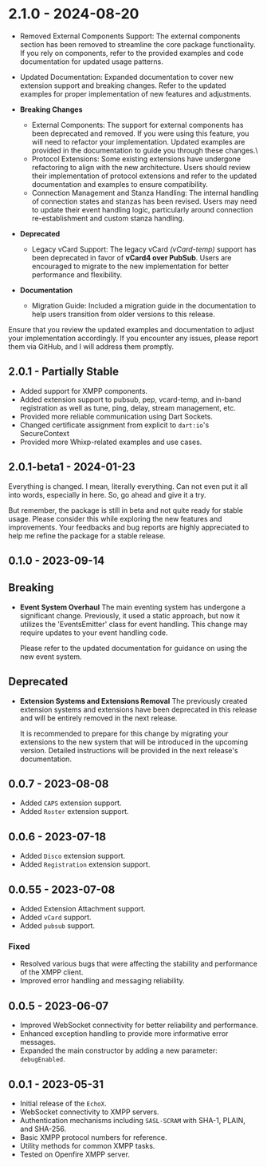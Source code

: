 # 2.1.0 - 2024-08-20

- Removed External Components Support: The external components section has been removed to streamline the core package functionality. If you rely on components, refer to the provided examples and code documentation for updated usage patterns.
- Updated Documentation: Expanded documentation to cover new extension support and breaking changes. Refer to the updated examples for proper implementation of new features and adjustments.

- **Breaking Changes**
  - External Components: The support for external components has been deprecated and removed. If you were using this feature, you will need to refactor your implementation. Updated examples are provided in the documentation to guide you through these changes.\
  - Protocol Extensions: Some existing extensions have undergone refactoring to align with the new architecture. Users should review their implementation of protocol extensions and refer to the updated documentation and examples to ensure compatibility.
  - Connection Management and Stanza Handling: The internal handling of connection states and stanzas has been revised. Users may need to update their event handling logic, particularly around connection re-establishment and custom stanza handling.

- **Deprecated**
  - Legacy vCard Support: The legacy vCard _(vCard-temp)_ support has been deprecated in favor of **vCard4 over PubSub**. Users are encouraged to migrate to the new implementation for better performance and flexibility.

- **Documentation**
  - Migration Guide: Included a migration guide in the documentation to help users transition from older versions to this release.

Ensure that you review the updated examples and documentation to adjust your implementation accordingly. If you encounter any issues, please report them via GitHub, and I will address them promptly.

## 2.0.1 - Partially Stable

- Added support for XMPP components.
- Added extension support to pubsub, pep, vcard-temp, and in-band registration as well as tune, ping, delay, stream management, etc.
- Provided more reliable communication using Dart Sockets.
- Changed certificate assignment from explicit to `dart:io`'s SecureContext
- Provided more Whixp-related examples and use cases.

## 2.0.1-beta1 - 2024-01-23

Everything is changed. I mean, literally everything. Can not even put it all into words, especially in here. So, go ahead and give it a try.

But remember, the package is still in beta and not quite ready for stable usage. Please consider this while exploring the new features and improvements. Your feedbacks and bug reports are highly appreciated to help me refine the package for a stable release.

## 0.1.0 - 2023-09-14

## Breaking

- **Event System Overhaul**
  The main eventing system has undergone a significant change. Previously, it used a static approach, but now it utilizes the 'EventsEmitter' class for event handling. This change may require updates to your event handling code.

  Please refer to the updated documentation for guidance on using the new event system.

## Deprecated

- **Extension Systems and Extensions Removal**
  The previously created extension systems and extensions have been deprecated in this release and will be entirely removed in the next release.

  It is recommended to prepare for this change by migrating your extensions to the new system that will be introduced in the upcoming version. Detailed instructions will be provided in the next release's documentation.

## 0.0.7 - 2023-08-08

- Added `CAPS` extension support.
- Added `Roster` extension support.

## 0.0.6 - 2023-07-18

- Added `Disco` extension support.
- Added `Registration` extension support.

## 0.0.55 - 2023-07-08

- Added Extension Attachment support.
- Added `vCard` support.
- Added `pubsub` support.

### Fixed

- Resolved various bugs that were affecting the stability and performance of the XMPP client.
- Improved error handling and messaging reliability.

## 0.0.5 - 2023-06-07

- Improved WebSocket connectivity for better reliability and performance.
- Enhanced exception handling to provide more informative error messages.
- Expanded the main constructor by adding a new parameter: `debugEnabled`.

## 0.0.1 - 2023-05-31

- Initial release of the `EchoX`.
- WebSocket connectivity to XMPP servers.
- Authentication mechanisms including `SASL-SCRAM` with SHA-1, PLAIN, and SHA-256.
- Basic XMPP protocol numbers for reference.
- Utility methods for common XMPP tasks.
- Tested on Openfire XMPP server.

